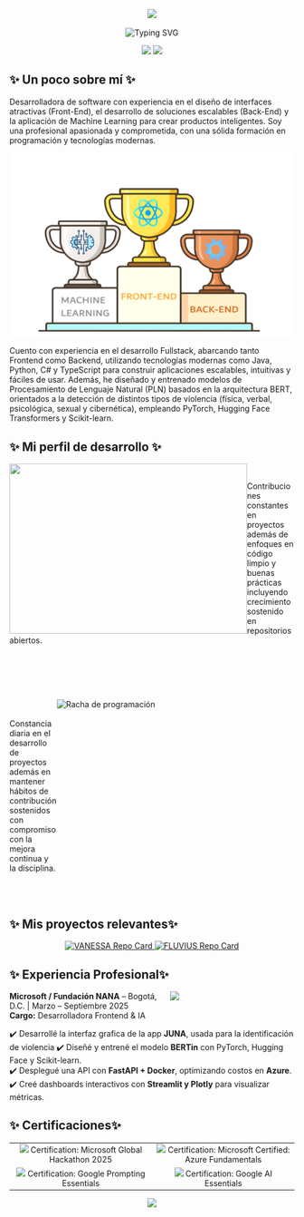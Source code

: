 <!-- Encabezado con imagen -->
<p align="center">
  <img src="https://capsule-render.vercel.app/api?type=waving&color=0:00c6ff,100:0072ff&height=200&section=header&text=⭐%20¡Hola!%20Soy%20Alicia%20Medina%20⭐&fontSize=40&fontColor=ffffff&animation=fadeIn" />
</p>

<!-- Frase introductoria animada centrada en azul, sin cortes -->
<p align="center">
  <img src="https://readme-typing-svg.demolab.com?font=Fira+Code&weight=700&size=24&pause=1000&color=1E3C72&center=true&vCenter=true&width=900&lines=%E2%AD%90+Desarrolladora+Fullstack+|+Amante+del+Codigo+Limpio+|+AI+%E2%AD%90" alt="Typing SVG" />
</p>

<!-- Bloques tipo div lado a lado -->
<p align="center">
  <img src="https://img.shields.io/badge/🌊-Construyendo%20experiencias%20digitales%20inteligentes-0072FF?style=for-the-badge" />
  <img src="https://img.shields.io/badge/✨-APASIONADA%20POR%20LA%20IA%20Y%20TECNOLOGÍA-1E3C72?style=for-the-badge" />
</p>

<h2>✨ Un poco sobre mí ✨</h2>
<p>
Desarrolladora de software con experiencia en el diseño de interfaces atractivas (Front-End), el desarrollo de soluciones escalables (Back-End) y la aplicación de Machine Learning para crear productos inteligentes. Soy una profesional apasionada y comprometida, con una sólida formación en programación y tecnologías modernas.
</p>

<p align="center">
  <img src="Img/Trofeo4.png" alt="Trofeos de BAT, Front y Machine Learning" width="700px">
</p>

<p>
Cuento con experiencia en el desarrollo Fullstack, abarcando tanto Frontend como Backend, utilizando tecnologías modernas como Java, Python, C# y TypeScript para construir aplicaciones escalables, intuitivas y fáciles de usar. Además, he diseñado y entrenado modelos de Procesamiento de Lenguaje Natural (PLN) basados en la arquitectura BERT, orientados a la detección de distintos tipos de violencia (física, verbal, psicológica, sexual y cibernética), empleando PyTorch, Hugging Face Transformers y Scikit-learn.
</p>

<h2>✨ Mi perfil de desarrollo ✨</h2>

<p align="left">
  <img align="left" 
    src="https://github-readme-stats.vercel.app/api?username=AliMedina18&show_icons=true&theme=default&title_color=0072FF&icon_color=1E90FF&text_color=000000&bg_color=ffffff&locale=es&name=Alicia%20Medina"  
    width="420" height="300" />

  <br>

  Contribuciones constantes en proyectos además de enfoques en código limpio y buenas prácticas incluyendo crecimiento sostenido en repositorios abiertos.  
</p>


  <br>
  <br>
  <br>
  <br>
 

<!-- Racha de programación -->
<p>
<img align="right" 
  src="https://streak-stats.demolab.com?user=AliMedina18&theme=default&background=ffffff&border=ffffff&ring=0072FF&fire=1E90FF&currStreakLabel=0072FF&sideLabels=000000&dates=000000&locale=es" 
  alt="Racha de programación" 
  width="420" height="300"
/>

<br>
<br>
Constancia diaria en el desarrollo de proyectos además en mantener hábitos de contribución sostenidos con compromiso con la mejora continua y la disciplina.  
</p>

<br>
<br>

<h2>✨ Mis proyectos relevantes✨</h2>

<p align="center">
  <a href="https://github.com/AliMedina18/VANESSA">
    <img src="https://github-readme-stats.vercel.app/api/pin/?username=AliMedina18&repo=VANESSA&theme=default&locale=es" alt="VANESSA Repo Card" />
  </a>
   <a href="https://github.com/AliMedina18/FLUVIUS">
    <img src="https://github-readme-stats.vercel.app/api/pin/?username=AliMedina18&repo=FLUVIUS&theme=default&locale=es" alt="FLUVIUS Repo Card" />
  </a>
</p>

<h2>✨ Experiencia Profesional✨</h2>

<p align="left">
<img align="right" src="https://media.giphy.com/media/qgQUggAC3Pfv687qPC/giphy.gif" width="220px" />

<b>Microsoft / Fundación NANA</b> – Bogotá, D.C. | Marzo – Septiembre 2025  
<b>Cargo:</b> Desarrolladora Frontend & IA  
</p>

✔️ Desarrollé la interfaz grafica de la app **JUNA**, usada para la identificación de violencia
✔️ Diseñé y entrené el modelo **BERTin** con PyTorch, Hugging Face y Scikit-learn.  
✔️ Desplegué una API con **FastAPI + Docker**, optimizando costos en **Azure**.  
✔️ Creé dashboards interactivos con **Streamlit y Plotly** para visualizar métricas.  

<h2>✨ Certificaciones✨</h2>

<div align="center">

<table border="0" cellspacing="0" cellpadding="10">
  <tr>
    <td align="center" width="50%" border="0">
      <img src="https://img.icons8.com/color/30/microsoft.png" width="32px" />
      Certification: Microsoft Global Hackathon 2025
    </td>
    <td align="center" width="50%" border="0">
      <img src="https://img.icons8.com/color/30/azure-1.png" width="32px" />
      Certification: Microsoft Certified: Azure Fundamentals
    </td>
  </tr>
  <tr>
    <td align="center" width="50%" border="0">
      <img src="https://img.icons8.com/color/30/google-logo.png" width="32px" />
      Certification: Google Prompting Essentials
    </td>
    <td align="center" width="50%" border="0">
      <img src="https://img.icons8.com/color/30/google-logo.png" width="32px" />
      Certification: Google AI Essentials
    </td>
  </tr>
</table>

</div>




<p align="center">
  <img src="https://capsule-render.vercel.app/api?type=waving&color=0:00c6ff,100:0072ff&height=100&section=footer"/>
</p>
